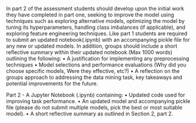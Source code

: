 In part 2 of the assessment students should develop upon the initial work they have completed in part one, seeking to improve the model using techniques such as exploring alternative models, optimizing the model by tuning its hyperparameters, handling class imbalances (if applicable), and exploring feature engineering techniques.
Like part 1 students are required to submit an updated notebook(.ipynb) with an accompanying pickle file for any new or updated models. 
In addition, groups should include a short reflective summary within their updated notebook (Max 1000 words) outlining the following: 
• A justification for implementing any preprocessing techniques
• Model selections and performance evaluations (Why did you choose specific models, Were they effective, etc?)
• A reflection on the groups approach to addressing the data mining task, key takeaways and potential improvements for the future. 

Part 2 - A Jupyter Notebook (.ipynb) containing:
• Updated code used for improving task performance.
• An updated model and accompanying pickle file (please do not submit multiple models, pick the best or most suitable model).
• A short reflective summary as outlined in Section 2, part 2. 
